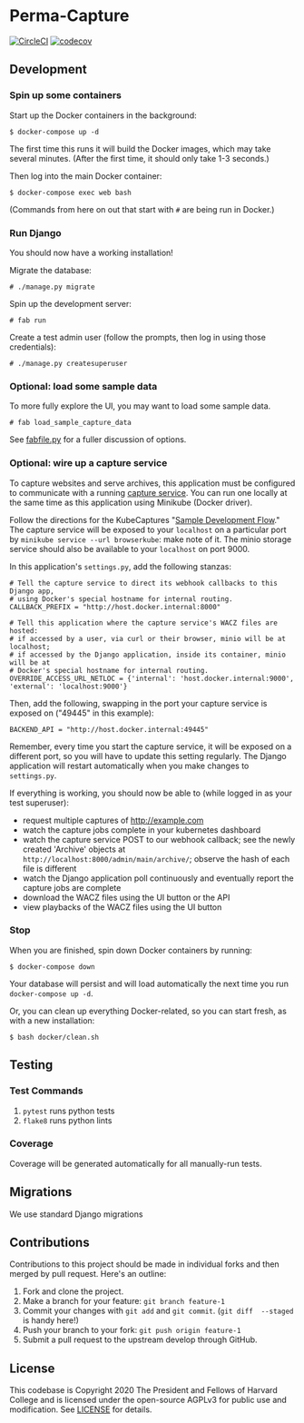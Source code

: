 # Perma-Capture

[![CircleCI](https://circleci.com/gh/harvard-lil/perma-capture.svg?style=svg)](https://circleci.com/gh/harvard-lil/perma-capture)
[![codecov](https://codecov.io/gh/harvard-lil/perma-capture/branch/develop/graph/badge.svg)](https://codecov.io/gh/harvard-lil/perma-capture)

## Development

### Spin up some containers

Start up the Docker containers in the background:

    $ docker-compose up -d

The first time this runs it will build the Docker images, which
may take several minutes. (After the first time, it should only take
1-3 seconds.)

Then log into the main Docker container:

    $ docker-compose exec web bash

(Commands from here on out that start with `#` are being run in Docker.)

### Run Django

You should now have a working installation!

Migrate the database:

    # ./manage.py migrate

Spin up the development server:

    # fab run

Create a test admin user (follow the prompts, then log in using those credentials):

    # ./manage.py createsuperuser

### Optional: load some sample data

To more fully explore the UI, you may want to load some sample data.

    # fab load_sample_capture_data

See [fabfile.py](https://github.com/harvard-lil/perma-capture/blob/develop/web/fabfile.py#L71)
for a fuller discussion of options.

### Optional: wire up a capture service

To capture websites and serve archives, this application must be configured to communicate with a running [capture service](https://github.com/webrecorder/kubecaptures-backend). You can run one locally at the same time as this application using Minikube (Docker driver).

Follow the directions for the KubeCaptures "[Sample Development Flow](https://github.com/webrecorder/kubecaptures-backend#sample-development-workflow)." The capture service will be exposed to your `localhost` on a particular port by `minikube service --url browserkube`: make note of it. The minio storage service should also be available to your `localhost` on port 9000.

In this application's `settings.py`, add the following stanzas:
```
# Tell the capture service to direct its webhook callbacks to this Django app,
# using Docker's special hostname for internal routing.
CALLBACK_PREFIX = "http://host.docker.internal:8000"

# Tell this application where the capture service's WACZ files are hosted:
# if accessed by a user, via curl or their browser, minio will be at localhost;
# if accessed by the Django application, inside its container, minio will be at
# Docker's special hostname for internal routing.
OVERRIDE_ACCESS_URL_NETLOC = {'internal': 'host.docker.internal:9000', 'external': 'localhost:9000'}
```

Then, add the following, swapping in the port your capture service is exposed on ("49445" in this example):
```
BACKEND_API = "http://host.docker.internal:49445"
```

Remember, every time you start the capture service, it will be exposed on a different port, so you will have to update this setting regularly. The Django application will restart automatically when you make changes to `settings.py`.

If everything is working, you should now be able to (while logged in as your test superuser):
- request multiple captures of http://example.com
- watch the capture jobs complete in your kubernetes dashboard
- watch the capture service POST to our webhook callback; see the newly created 'Archive' objects at `http://localhost:8000/admin/main/archive/`; observe the hash of each file is different
- watch the Django application poll continuously and eventually report the capture jobs are complete
- download the WACZ files using the UI button or the API
- view playbacks of the WACZ files using the UI button

### Stop

When you are finished, spin down Docker containers by running:

    $ docker-compose down

Your database will persist and will load automatically the next time you run `docker-compose up -d`.

Or, you can clean up everything Docker-related, so you can start fresh, as with a new installation:

    $ bash docker/clean.sh


## Testing

### Test Commands

1. `pytest` runs python tests
1. `flake8` runs python lints

### Coverage

Coverage will be generated automatically for all manually-run tests.

## Migrations

We use standard Django migrations

## Contributions

Contributions to this project should be made in individual forks and then merged by pull request. Here's an outline:

1. Fork and clone the project.
1. Make a branch for your feature: `git branch feature-1`
1. Commit your changes with `git add` and `git commit`. (`git diff  --staged` is handy here!)
1. Push your branch to your fork: `git push origin feature-1`
1. Submit a pull request to the upstream develop through GitHub.

## License

This codebase is Copyright 2020 The President and Fellows of Harvard College and is licensed under the open-source AGPLv3 for public use and modification. See [LICENSE](LICENSE) for details.
